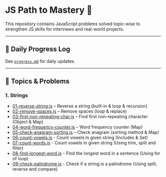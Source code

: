 # JS Path to Mastery 🚀

This repository contains JavaScript problems solved topic-wise to strengthen JS skills for interviews and real-world projects.

---

## 📅 Daily Progress Log
See [`progress.md`](progress.md) for daily updates.

---

## 📝 Topics & Problems

### 1. Strings
- [01-reverse-string.js](./problems/string/01-reverse-string.js) – Reverse a string (built-in & loop & recursion)
- [02-remove-spaces.js](./problems/string/02-remove-spaces.js) – Remove spaces (loop & replace)
- [03-first-non-repeating-char.js](./problems/string/03-first-non-repeating-char.js) – Find first non-repeating character (Object & Map)
- [04-word-frequency-counter.js](./problems/string/04-word-frequency-counter.js) – Word frequency counter (Map)
- [05-check-anagram-sorting.js](./problems/string/05-check-anagram.js) – Check anagram (sorting method & Map)
- [06-count-vowels.js](./problems/string/06-count-vowels.js) - Count vowels in given string (Includes & Set)
- [07-count-words.js](./problems/string/07-count-words.js) - Count vowels in given string (Using trim, split and filter) 
- [08-find-longest-word.js](./problems/string/08-find-longest-word.js) - Find the longest word in a sentence  (Using for of loop)
- [09-check-palindrome.js](./problems/string/09-check-palindrome.js) - Check if a string is a palindrome (Using split, reverse and compare)